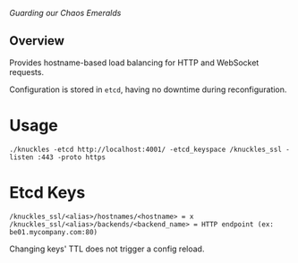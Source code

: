 _Guarding our Chaos Emeralds_

## Overview

Provides hostname-based load balancing for HTTP and WebSocket requests.

Configuration is stored in `etcd`, having no downtime during reconfiguration.


# Usage

    ./knuckles -etcd http://localhost:4001/ -etcd_keyspace /knuckles_ssl -listen :443 -proto https

# Etcd Keys
    /knuckles_ssl/<alias>/hostnames/<hostname> = x
    /knuckles_ssl/<alias>/backends/<backend_name> = HTTP endpoint (ex: be01.mycompany.com:80)

Changing keys' TTL does not trigger a config reload.
